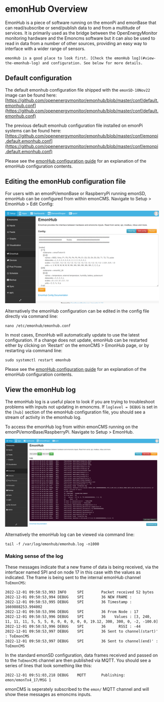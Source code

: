 # emonHub Overview

EmonHub is a piece of software running on the emonPi and emonBase that can read/subscribe or send/publish data to and from a multitude of services. It is primarily used as the bridge between the OpenEnergyMonitor monitoring hardware and the Emoncms software but it can also be used to read in data from a number of other sources, providing an easy way to interface with a wider range of sensors.

```{admonition} emonCMS inputs not updating?
emonHub is a good place to look first. [Check the emonHub log](#view-the-emonhub-log) and configuration. See below for more details.
```

## Default configuration

The default emonhub configuration file shipped with the `emonSD-10Nov22` image can be found here:
[https://github.com/openenergymonitor/emonhub/blob/master/conf/default.emonhub.conf](https://github.com/openenergymonitor/emonhub/blob/master/conf/default.emonhub.conf)

The previous default emonhub configuration file installed on emonPi systems can be found here: [https://github.com/openenergymonitor/emonhub/blob/master/conf/emonpi.default.emonhub.conf](https://github.com/openenergymonitor/emonhub/blob/master/conf/emonpi.default.emonhub.conf)

Please see the [emonHub configuration guide](configuration.md) for an explanation of the emonHub configuration contents.

## Editing the emonHub configuration file

For users with an emonPi/emonBase or RaspberryPi running emonSD, emonHub can be configured from within emonCMS. Navigate to Setup > EmonHub > Edit Config:

![emonhubconf.png](img/emonhubconf.png)

Alternatively the emonHub configuration can be edited in the config file directly via command line:

    nano /etc/emonhub/emonhub.conf

In most cases, EmonHub will automatically update to use the latest configuration. If a change does not update, emonHub can be restarted either by clicking on 'Restart' on the emonCMS > EmonHub page, or by restarting via command line:

    sudo systemctl restart emonhub

Please see the [emonHub configuration guide](configuration.md) for an explanation of the emonHub configuration contents.

## View the emonHub log

The emonHub log is a useful place to look if you are trying to troubleshoot problems with inputs not updating in emoncms. If `loglevel = DEBUG` is set in the `[hub]` section of the emonHub configuration file, you should see a stream of activity in the emonhub log.

To access the emonHub log from within emonCMS running on the emonPi/emonBase/RaspberryPi. Navigate to Setup > EmonHub.

![emonhublog.png](img/emonhublog.png)

Alternatively the emonHub log can be viewed via command line:

    tail -f /var/log/emonhub/emonhub.log -n1000
    
### Making sense of the log

These messages indicate that a new frame of data is being received, via the interfacer named SPI and on node 17 in this case with the values as indicated. The frame is being sent to the internal emonHub channel `ToEmonCMS`:

```
2022-12-01 09:50:53,993 INFO     SPI        Packet received 52 bytes
2022-12-01 09:50:53,994 DEBUG    SPI        36 NEW FRAME : 
2022-12-01 09:50:53,995 DEBUG    SPI        36 Timestamp : 1669888253.994002
2022-12-01 09:50:53,996 DEBUG    SPI        36 From Node : 17
2022-12-01 09:50:53,996 DEBUG    SPI        36    Values : [3, 240, 11, 11, 11, 5, 5, 5, 0, 0, 0, 0, 0, 0, 19.12, 300, 300, 0, -2, -100.0]
2022-12-01 09:50:53,996 DEBUG    SPI        36      RSSI : -44
2022-12-01 09:50:53,997 DEBUG    SPI        36 Sent to channel(start)' : ToEmonCMS
2022-12-01 09:50:53,997 DEBUG    SPI        36 Sent to channel(end)' : ToEmonCMS
```

In the standard emonSD configuration, data frames received and passed on to the `ToEmonCMS` channel are then published via MQTT. You should see a series of lines that look something like this:

    2022-12-01 09:51:03,218 DEBUG    MQTT       Publishing: emon/emonTx4_17/MSG 1

emonCMS is seperately subscribed to the `emon/` MQTT channel and will show these messages as emoncms inputs.

